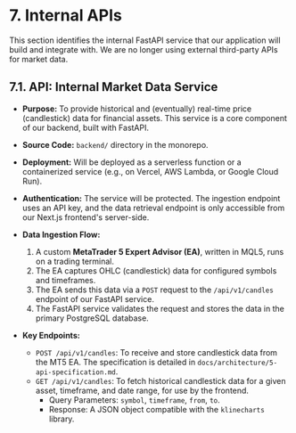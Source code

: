 # 7. Internal APIs

This section identifies the internal FastAPI service that our application will build and integrate with. We are no longer using external third-party APIs for market data.

## 7.1. API: Internal Market Data Service
*   **Purpose:** To provide historical and (eventually) real-time price (candlestick) data for financial assets. This service is a core component of our backend, built with FastAPI.
*   **Source Code:** `backend/` directory in the monorepo.
*   **Deployment:** Will be deployed as a serverless function or a containerized service (e.g., on Vercel, AWS Lambda, or Google Cloud Run).
*   **Authentication:** The service will be protected. The ingestion endpoint uses an API key, and the data retrieval endpoint is only accessible from our Next.js frontend's server-side.

*   **Data Ingestion Flow:**
    1.  A custom **MetaTrader 5 Expert Advisor (EA)**, written in MQL5, runs on a trading terminal.
    2.  The EA captures OHLC (candlestick) data for configured symbols and timeframes.
    3.  The EA sends this data via a `POST` request to the `/api/v1/candles` endpoint of our FastAPI service.
    4.  The FastAPI service validates the request and stores the data in the primary PostgreSQL database.

*   **Key Endpoints:**
    *   `POST /api/v1/candles`: To receive and store candlestick data from the MT5 EA. The specification is detailed in `docs/architecture/5-api-specification.md`.
    *   `GET /api/v1/candles`: To fetch historical candlestick data for a given asset, timeframe, and date range, for use by the frontend.
        *   Query Parameters: `symbol`, `timeframe`, `from`, `to`.
        *   Response: A JSON object compatible with the `klinecharts` library.

